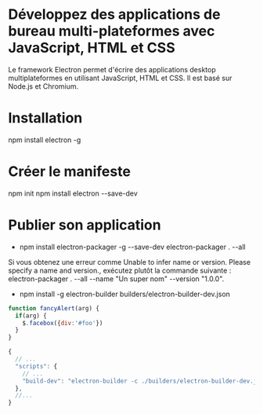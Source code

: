 # Développez des applications de bureau multi-plateformes avec JavaScript, HTML et CSS
Le framework Electron permet d'écrire des applications desktop multiplateformes en utilisant JavaScript, HTML et CSS. Il est basé sur Node.js et Chromium.

# Installation
npm install electron -g

# Créer le manifeste
npm init
npm install electron --save-dev

# Publier son application
* npm install electron-packager -g --save-dev
electron-packager . --all

Si vous obtenez une erreur comme Unable to infer name or version. Please specify a name and version., exécutez plutôt la commande suivante : electron-packager . --all --name "Un super nom" --version "1.0.0".

* npm install -g electron-builder
builders/electron-builder-dev.json

```javascript
function fancyAlert(arg) {
  if(arg) {
    $.facebox({div:'#foo'})
  }
}
```

```javascript
{
  // ...
  "scripts": {
    // ...
    "build-dev": "electron-builder -c ./builders/electron-builder-dev.json --win",
  },
  //...
}
```


